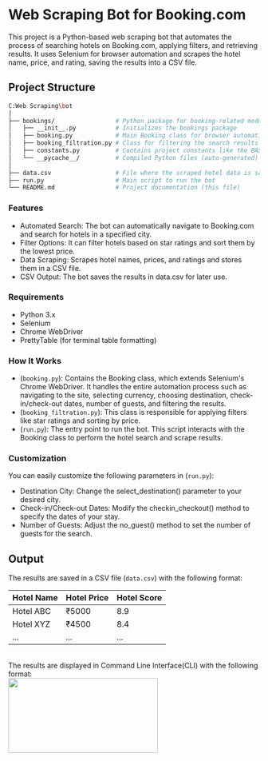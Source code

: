 # Web Scraping Bot for Booking.com

This project is a Python-based web scraping bot that automates the process of searching hotels on Booking.com, applying filters, and retrieving results. It uses Selenium for browser automation and scrapes the hotel name, price, and rating, saving the results into a CSV file.

## Project Structure

```bash
C:Web Scraping\bot
│
├── bookings/                 # Python package for booking-related modules
│   ├── __init__.py           # Initializes the bookings package
│   ├── booking.py            # Main Booking class for browser automation
│   ├── booking_filtration.py # Class for filtering the search results
│   ├── constants.py          # Contains project constants like the BASE_URL
│   └── __pycache__/          # Compiled Python files (auto-generated)
│
├── data.csv                  # File where the scraped hotel data is saved
├── run.py                    # Main script to run the bot
└── README.md                 # Project documentation (this file)
```

### Features
  * Automated Search: The bot can automatically navigate to Booking.com and search for hotels in a specified city.
  * Filter Options: It can filter hotels based on star ratings and sort them by the lowest price.
  * Data Scraping: Scrapes hotel names, prices, and ratings and stores them in a CSV file.
  * CSV Output: The bot saves the results in data.csv for later use.

### Requirements
  * Python 3.x
  * Selenium
  * Chrome WebDriver
  * PrettyTable (for terminal table formatting)

### How It Works
  * (`booking.py`): Contains the Booking class, which extends Selenium's Chrome WebDriver. It handles the entire automation process such as navigating to the site, selecting currency, choosing destination, check-in/check-out dates, number of guests, and filtering the results.
  * (`booking_filtration.py`): This class is responsible for applying filters like star ratings and sorting by price.
  * (`run.py`): The entry point to run the bot. This script interacts with the Booking class to perform the hotel search and scrape results.

### Customization
You can easily customize the following parameters in (`run.py`):

  * Destination City: Change the select_destination() parameter to your desired city.
  * Check-in/Check-out Dates: Modify the checkin_checkout() method to specify the dates of your stay.
  * Number of Guests: Adjust the no_guest() method to set the number of guests for the search.

## Output

The results are saved in a CSV file (`data.csv`) with the following format:

| Hotel Name     | Hotel Price | Hotel Score |
|----------------|-------------|-------------|
| Hotel ABC      | ₹5000       | 8.9         |
| Hotel XYZ      | ₹4500       | 8.4         |
| ...            | ...         | ...         |
<br>
The results are displayed in Command Line Interface(CLI) with the following format:
<br>
<img src="https://github.com/user-attachments/assets/e9a3c1f3-0b78-4591-8693-b75455f79405" width="300" height="150" />
